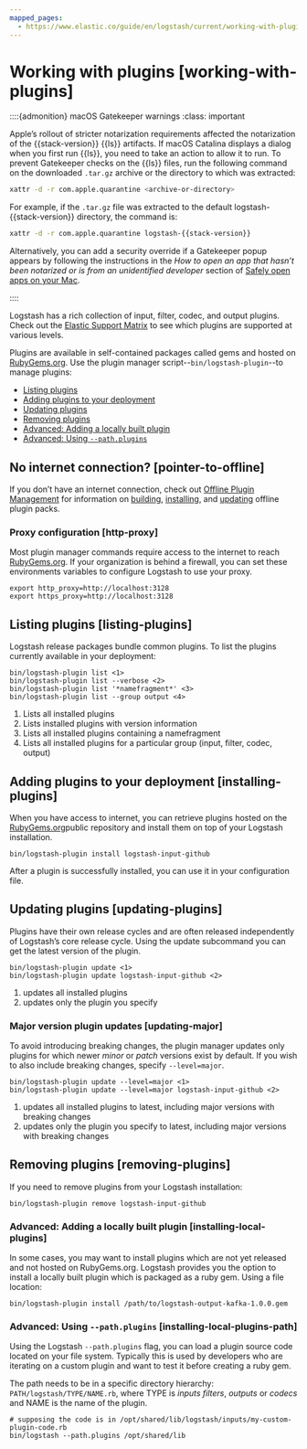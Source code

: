 ```yaml
---
mapped_pages:
  - https://www.elastic.co/guide/en/logstash/current/working-with-plugins.html
---
```


# Working with plugins [working-with-plugins]

::::{admonition} macOS Gatekeeper warnings
:class: important

Apple’s rollout of stricter notarization requirements affected the notarization of the {{stack-version}} {{ls}} artifacts. If macOS Catalina displays a dialog when you first run {{ls}}, you need to take an action to allow it to run. To prevent Gatekeeper checks on the {{ls}} files, run the following command on the downloaded `.tar.gz` archive or the directory to which was extracted:

```sh
xattr -d -r com.apple.quarantine <archive-or-directory>
```

For example, if the `.tar.gz` file was extracted to the default logstash-{{stack-version}} directory, the command is:

```sh subs=true
xattr -d -r com.apple.quarantine logstash-{{stack-version}}
```

Alternatively, you can add a security override if a Gatekeeper popup appears by following the instructions in the *How to open an app that hasn’t been notarized or is from an unidentified developer* section of [Safely open apps on your Mac](https://support.apple.com/en-us/HT202491).

::::


Logstash has a rich collection of input, filter, codec, and output plugins. Check out the [Elastic Support Matrix](https://www.elastic.co/support/matrix#matrix_logstash_plugins) to see which plugins are supported at various levels.

Plugins are available in self-contained packages called gems and hosted on [RubyGems.org](https://rubygems.org/). Use the plugin manager script--`bin/logstash-plugin`--to manage plugins:

* [Listing plugins](#listing-plugins)
* [Adding plugins to your deployment](#installing-plugins)
* [Updating plugins](#updating-plugins)
* [Removing plugins](#removing-plugins)
* [Advanced: Adding a locally built plugin](#installing-local-plugins)
* [Advanced: Using `--path.plugins`](#installing-local-plugins-path)


## No internet connection? [pointer-to-offline]

If you don’t have an internet connection, check out [Offline Plugin Management](/reference/offline-plugins.md) for information on [building](/reference/offline-plugins.md#building-offline-packs), [installing](/reference/offline-plugins.md#installing-offline-packs), and [updating](/reference/offline-plugins.md#updating-offline-packs) offline plugin packs.


### Proxy configuration [http-proxy]

Most plugin manager commands require access to the internet to reach [RubyGems.org](https://rubygems.org). If your organization is behind a firewall, you can set these environments variables to configure Logstash to use your proxy.

```shell
export http_proxy=http://localhost:3128
export https_proxy=http://localhost:3128
```


## Listing plugins [listing-plugins]

Logstash release packages bundle common plugins. To list the plugins currently available in your deployment:

```shell
bin/logstash-plugin list <1>
bin/logstash-plugin list --verbose <2>
bin/logstash-plugin list '*namefragment*' <3>
bin/logstash-plugin list --group output <4>
```

1. Lists all installed plugins
2. Lists installed plugins with version information
3. Lists all installed plugins containing a namefragment
4. Lists all installed plugins for a particular group (input, filter, codec, output)



## Adding plugins to your deployment [installing-plugins]

When you have access to internet, you can retrieve plugins hosted on the [RubyGems.org](https://rubygems.org/)public repository and install them on top of your Logstash installation.

```shell
bin/logstash-plugin install logstash-input-github
```

After a plugin is successfully installed, you can use it in your configuration file.


## Updating plugins [updating-plugins]

Plugins have their own release cycles and are often released independently of Logstash’s core release cycle. Using the update subcommand you can get the latest version of the plugin.

```shell
bin/logstash-plugin update <1>
bin/logstash-plugin update logstash-input-github <2>
```

1. updates all installed plugins
2. updates only the plugin you specify



### Major version plugin updates [updating-major]

To avoid introducing breaking changes, the plugin manager updates only plugins for which newer *minor* or *patch* versions exist by default. If you wish to also include breaking changes, specify `--level=major`.

```shell
bin/logstash-plugin update --level=major <1>
bin/logstash-plugin update --level=major logstash-input-github <2>
```

1. updates all installed plugins to latest, including major versions with breaking changes
2. updates only the plugin you specify to latest, including major versions with breaking changes



## Removing plugins [removing-plugins]

If you need to remove plugins from your Logstash installation:

```shell
bin/logstash-plugin remove logstash-input-github
```


### Advanced: Adding a locally built plugin [installing-local-plugins]

In some cases, you may want to install plugins which are not yet released and not hosted on RubyGems.org. Logstash provides you the option to install a locally built plugin which is packaged as a ruby gem. Using a file location:

```shell
bin/logstash-plugin install /path/to/logstash-output-kafka-1.0.0.gem
```


### Advanced: Using `--path.plugins` [installing-local-plugins-path]

Using the Logstash `--path.plugins` flag, you can load a plugin source code located on your file system. Typically this is used by developers who are iterating on a custom plugin and want to test it before creating a ruby gem.

The path needs to be in a  specific directory hierarchy: `PATH/logstash/TYPE/NAME.rb`, where TYPE is *inputs* *filters*, *outputs* or *codecs* and NAME is the name of the plugin.

```shell
# supposing the code is in /opt/shared/lib/logstash/inputs/my-custom-plugin-code.rb
bin/logstash --path.plugins /opt/shared/lib
```







